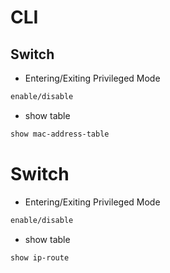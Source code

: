 # CLI
## Switch 

- Entering/Exiting Privileged Mode
```bash
enable/disable
```
- show table
```bash
show mac-address-table
```

# Switch 

- Entering/Exiting Privileged Mode
```bash
enable/disable
```
- show table
```bash
show ip-route
```

